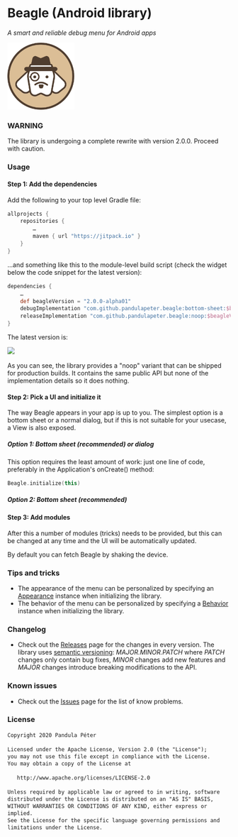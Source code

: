 # Beagle (Android library)
*A smart and reliable debug menu for Android apps*

<img src="logo.png" width="30%" />

### WARNING
The library is undergoing a complete rewrite with version 2.0.0. Proceed with caution.

### Usage
#### Step 1: Add the dependencies
Add the following to your top level Gradle file:

```groovy
allprojects {
    repositories {
        …
        maven { url "https://jitpack.io" }
    }
}
```

...and something like this to the module-level build script (check the widget below the code snippet for the latest version):

```groovy
dependencies {
    …
    def beagleVersion = "2.0.0-alpha01"
    debugImplementation "com.github.pandulapeter.beagle:bottom-sheet:$beagleVersion"
    releaseImplementation "com.github.pandulapeter.beagle:noop:$beagleVersion"
}
```

The latest version is:


[![](https://jitpack.io/v/pandulapeter/beagle.svg)](https://jitpack.io/#pandulapeter/beagle)

As you can see, the library provides a "noop" variant that can be shipped for production builds. It contains the same public API but none of the implementation details so it does nothing.

#### Step 2: Pick a UI and initialize it
The way Beagle appears in your app is up to you. The simplest option is a bottom sheet or a normal dialog, but if this is not suitable for your usecase, a View is also exposed.

##### Option 1: Bottom sheet (recommended) or dialog
This option requires the least amount of work: just one line of code, preferably in the Application's onCreate() method:

```kotlin
Beagle.initialize(this)
```

##### Option 2: Bottom sheet (recommended)

#### Step 3: Add modules
After this a number of modules (tricks) needs to be provided, but this can be changed at any time and the UI will be automatically updated.

By default you can fetch Beagle by shaking the device.

### Tips and tricks
* The appearance of the menu can be personalized by specifying an [Appearance](https://github.com/pandulapeter/beagle/blob/master/common/src/main/java/com/pandulapeter/beagleCommon/configuration/Appearance.kt) instance when initializing the library.
* The behavior of the menu can be personalized by specifying a [Behavior](https://github.com/pandulapeter/beagle/blob/master/common/src/main/java/com/pandulapeter/beagleCommon/configuration/Behavior.kt) instance when initializing the library.

### Changelog
* Check out the [Releases](https://github.com/pandulapeter/beagle/releases) page for the changes in every version. The library uses [semantic versioning](https://semver.org): *MAJOR.MINOR.PATCH* where *PATCH* changes only contain bug fixes, *MINOR* changes add new features and *MAJOR* changes introduce breaking modifications to the API.

### Known issues
* Check out the [Issues](https://github.com/pandulapeter/beagle/issues) page for the list of know problems.

### License
```
Copyright 2020 Pandula Péter

Licensed under the Apache License, Version 2.0 (the "License");
you may not use this file except in compliance with the License.
You may obtain a copy of the License at

   http://www.apache.org/licenses/LICENSE-2.0

Unless required by applicable law or agreed to in writing, software
distributed under the License is distributed on an "AS IS" BASIS,
WITHOUT WARRANTIES OR CONDITIONS OF ANY KIND, either express or implied.
See the License for the specific language governing permissions and
limitations under the License.
```